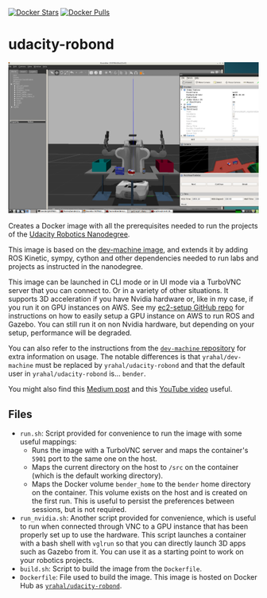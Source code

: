 [![Docker Stars](https://img.shields.io/docker/stars/yrahal/udacity-robond.svg)](https://hub.docker.com/r/yrahal/udacity-robond/)
[![Docker Pulls](https://img.shields.io/docker/pulls/yrahal/udacity-robond.svg)](https://hub.docker.com/r/yrahal/udacity-robond/)

# udacity-robond
<img src="images/screenshot.png" width="600"/>

Creates a Docker image with all the prerequisites needed to run the projects of the [Udacity Robotics Nanodegree](https://www.udacity.com/robotics).

This image is based on the [dev-machine image](https://github.com/yrahal/dev-machine), and extends it by
adding ROS Kinetic, sympy, cython and other dependencies needed to run labs and projects as instructed in
the nanodegree.

This image can be launched in CLI mode or in UI mode via a TurboVNC server that you can connect to. Or
in a variety of other situations. It supports 3D acceleration if you have Nvidia hardware or, like in my case,
if you run it on GPU instances on AWS. See my [ec2-setup GitHub repo](https://github.com/yrahal/ec2-setup)
for instructions on how to easily setup a GPU instance on AWS to run ROS and Gazebo. You can still run it on
non Nvidia hardware, but depending on your setup, performance will be degraded.

You can also refer to the instructions from the
[`dev-machine` repository](https://github.com/yrahal/dev-machine/blob/master/README.md) for extra information on
usage. The notable differences is that `yrahal/dev-machine` must be replaced by `yrahal/udacity-robond`
and that the default user in `yrahal/udacity-robond` is... `bender`.

You might also find this
[Medium post](https://medium.com/@YoucefRahal/3d-accelerated-docker-image-for-the-udacity-robotics-nanodegree-3095a264144)
and this [YouTube video](https://youtu.be/389nucLb7ZE) useful.

## Files
* `run.sh`: Script provided for convenience to run the image with some useful mappings:
  * Runs the image with a TurboVNC server and maps the container's `5901` port to the same one on
  the host.
  * Maps the current directory on the host to `/src` on the container (which is the default working
  directory).
  * Maps the Docker volume `bender_home` to the `bender` home directory on the container. This volume
  exists on the host and is created on the first run. This is useful to persist the preferences
  between sessions, but is not required.
* `run_nvidia.sh`: Another script provided for convenience, which is useful to run when connected through VNC
to a GPU instance that has been properly set up to use the hardware. This script launches a container with
a bash shell with `vglrun` so that you can directly launch 3D apps such as Gazebo from it. You can use it as
a starting point to work on your robotics projects.
* `build.sh`: Script to build the image from the `Dockerfile`.
* `Dockerfile`: File used to build the image. This image is hosted on Docker Hub as
[`yrahal/udacity-robond`](https://hub.docker.com/r/yrahal/udacity-robond).
